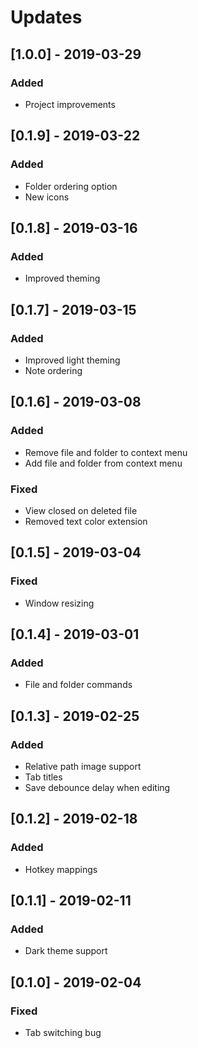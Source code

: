 # Updates

## [1.0.0] - 2019-03-29
### Added
- Project improvements

## [0.1.9] - 2019-03-22
### Added
- Folder ordering option
- New icons

## [0.1.8] - 2019-03-16
### Added
- Improved theming

## [0.1.7] - 2019-03-15
### Added
- Improved light theming
- Note ordering

## [0.1.6] - 2019-03-08
### Added
- Remove file and folder to context menu
- Add file and folder from context menu

### Fixed
- View closed on deleted file
- Removed text color extension

## [0.1.5] - 2019-03-04
### Fixed
- Window resizing

## [0.1.4] - 2019-03-01
### Added
- File and folder commands

## [0.1.3] - 2019-02-25
### Added
- Relative path image support
- Tab titles
- Save debounce delay when editing

## [0.1.2] - 2019-02-18
### Added
- Hotkey mappings

## [0.1.1] - 2019-02-11
### Added
- Dark theme support

## [0.1.0] - 2019-02-04
### Fixed
- Tab switching bug